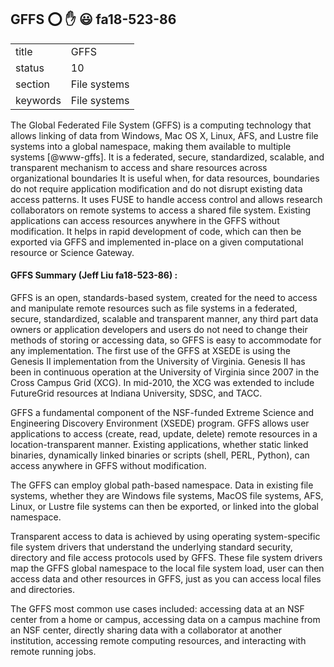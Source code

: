## GFFS :o:  :hand:   :smiley: fa18-523-86


|          |              |
| -------- | ------------ |
| title    | GFFS         | 
| status   | 10           |
| section  | File systems |
| keywords | File systems |



The Global Federated File System (GFFS) is a computing technology that
allows linking of data from Windows, Mac OS X, Linux, AFS, and Lustre
file systems into a global namespace, making them available to
multiple systems [@www-gffs].  It is a federated, secure,
standardized, scalable, and transparent mechanism to access and share
resources across organizational boundaries It is useful when, for data
resources, boundaries do not require application modification and do
not disrupt existing data access patterns. It uses FUSE to handle
access control and allows research collaborators on remote systems to
access a shared file system. Existing applications can access
resources anywhere in the GFFS without modification. It helps in rapid
development of code, which can then be exported via GFFS and
implemented in-place on a given computational resource or Science
Gateway.


#### GFFS Summary (Jeff Liu  fa18-523-86) :

GFFS is an open, standards-based system, created for the need to access and manipulate remote resources such as file systems in a federated, secure, standardized, scalable and transparent manner, any third part data owners or application developers and users do not need to change their methods of storing or accessing data, so GFFS is easy to accommodate for any implementation. The first use of the GFFS at XSEDE is using the Genesis II implementation from the University of Virginia. Genesis II has been in continuous operation at the University of Virginia since 2007 in the Cross Campus Grid (XCG). In mid-2010, the XCG was extended to include FutureGrid resources at Indiana University, SDSC, and TACC.

GFFS a fundamental component of the NSF-funded Extreme Science and Engineering Discovery Environment (XSEDE) program. GFFS allows user applications to access (create, read, update, delete) remote resources in a location-transparent manner. Existing applications, whether static linked binaries, dynamically linked binaries or scripts (shell, PERL, Python), can access anywhere in GFFS without modification.

The GFFS can employ global path-based namespace. Data in existing file systems, whether they are Windows file systems, MacOS file systems, AFS, Linux, or Lustre file systems can then be exported, or linked into the global namespace. 

Transparent access to data is achieved by using operating system-specific file system drivers that understand the underlying standard security, directory and file access protocols used by GFFS. These file system drivers map the GFFS global namespace to the local file system load, user can then access data and other resources in GFFS, just as you can access local files and directories.

The GFFS most common use cases included: accessing data at an NSF center from a home or campus, accessing data on a campus machine from an NSF center, directly sharing data with a collaborator at another institution, accessing remote computing resources, and interacting with remote running jobs. 

     
